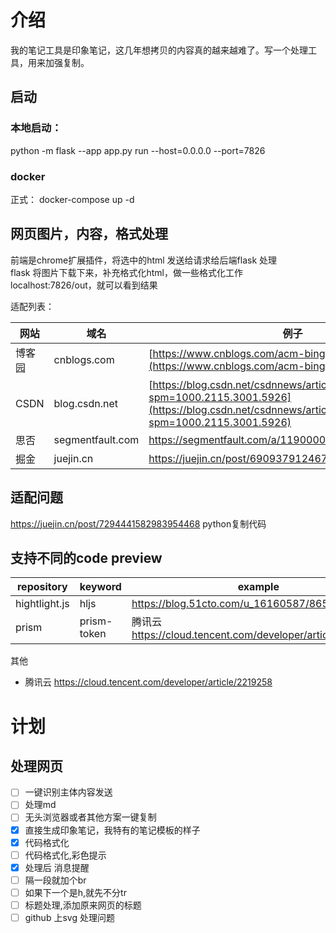 # 介绍
我的笔记工具是印象笔记，这几年想拷贝的内容真的越来越难了。写一个处理工具，用来加强复制。

## 启动
### 本地启动：
python -m flask --app app.py run --host=0.0.0.0 --port=7826

### docker
正式： docker-compose up -d

## 网页图片，内容，格式处理

前端是chrome扩展插件，将选中的html 发送给请求给后端flask 处理  
flask 将图片下载下来，补充格式化html，做一些格式化工作  
localhost:7826/out，就可以看到结果

适配列表：

| 网站   | 域名               | 例子                                                                                                                                                                   | 
|------|------------------|----------------------------------------------------------------------------------------------------------------------------------------------------------------------|
| 博客园  | cnblogs.com      | [https://www.cnblogs.com/acm-bingzi/p/svg.html](https://www.cnblogs.com/acm-bingzi/p/svg.html)                                                                       |
| CSDN | blog.csdn.net    | [https://blog.csdn.net/csdnnews/article/details/134566191?spm=1000.2115.3001.5926](https://blog.csdn.net/csdnnews/article/details/134566191?spm=1000.2115.3001.5926) |
| 思否   | segmentfault.com | https://segmentfault.com/a/1190000044421775                                                                                                                          |
| 掘金   | juejin.cn        | https://juejin.cn/post/6909379124679311368                                                                                                                           |
## 适配问题
https://juejin.cn/post/7294441582983954468  python复制代码

## 支持不同的code preview

| repository    | keyword     | example                                                 |
|---------------|-------------|---------------------------------------------------------|
| hightlight.js | hljs        | https://blog.51cto.com/u_16160587/8658288               |
| prism         | prism-token | 腾讯云 https://cloud.tencent.com/developer/article/2219258 |
其他
* 腾讯云 https://cloud.tencent.com/developer/article/2219258

# 计划

## 处理网页
- [ ] 一键识别主体内容发送
- [ ] 处理md
- [ ] 无头浏览器或者其他方案一键复制
- [x] 直接生成印象笔记，我特有的笔记模板的样子
- [x] 代码格式化
- [ ] 代码格式化,彩色提示
- [x] 处理后 消息提醒
- [ ] 隔一段就加个br 
- [ ] 如果下一个是h,就先不分tr
- [ ] 标题处理,添加原来网页的标题
- [ ] github 上svg 处理问题
